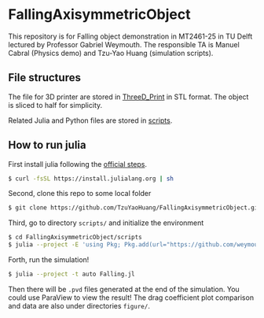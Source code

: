# FallingAxisymmetricObject

This repository is for Falling object demonstration in MT2461-25 in TU Delft lectured by Professor Gabriel Weymouth.
The responsible TA is Manuel Cabral (Physics demo) and Tzu-Yao Huang (simulation scripts).

## File structures

The file for 3D printer are stored in [ThreeD_Print](ThreeD_Print/) in STL format.
The object is sliced to half for simplicity.

Related Julia and Python files are stored in [scripts](scripts/).

## How to run julia

First install julia following the [official steps](https://julialang.org/install/).
```bash
$ curl -fsSL https://install.julialang.org | sh
```

Second, clone this repo to some local folder
```bash
$ git clone https://github.com/TzuYaoHuang/FallingAxisymmetricObject.git
```

Third, go to directory `scripts/` and initialize the environment
```bash
$ cd FallingAxisymmetricObject/scripts
$ julia --project -E 'using Pkg; Pkg.add(url="https://github.com/weymouth/BiotSavartBCs.jl.git", rev=true); Pkg.instantiate()'
```

Forth, run the simulation!
```bash
$ julia --project -t auto Falling.jl
```

Then there will be `.pvd` files generated at the end of the simulation. You could use ParaView to view the result!
The drag coefficient plot comparison and data are also under directories `figure/`.